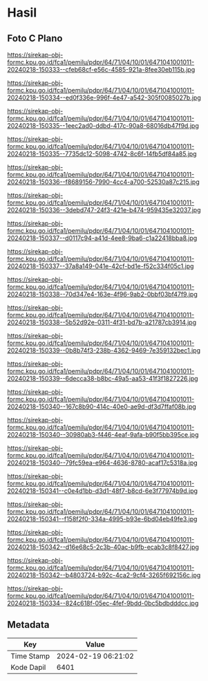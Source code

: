 # Hasil

## Foto C Plano

https://sirekap-obj-formc.kpu.go.id/fca1/pemilu/pdpr/64/71/04/10/01/6471041001011-20240218-150333--cfeb68cf-e56c-4585-921a-8fee30eb115b.jpg

https://sirekap-obj-formc.kpu.go.id/fca1/pemilu/pdpr/64/71/04/10/01/6471041001011-20240218-150334--ed0f336e-996f-4e47-a542-305f0085027b.jpg

https://sirekap-obj-formc.kpu.go.id/fca1/pemilu/pdpr/64/71/04/10/01/6471041001011-20240218-150335--1eec2ad0-ddbd-417c-90a8-68016db47f9d.jpg

https://sirekap-obj-formc.kpu.go.id/fca1/pemilu/pdpr/64/71/04/10/01/6471041001011-20240218-150335--7735dc12-5098-4742-8c6f-14fb5df84a85.jpg

https://sirekap-obj-formc.kpu.go.id/fca1/pemilu/pdpr/64/71/04/10/01/6471041001011-20240218-150336--f8689156-7990-4cc4-a700-52530a87c215.jpg

https://sirekap-obj-formc.kpu.go.id/fca1/pemilu/pdpr/64/71/04/10/01/6471041001011-20240218-150336--3debd747-24f3-421e-b474-959435e32037.jpg

https://sirekap-obj-formc.kpu.go.id/fca1/pemilu/pdpr/64/71/04/10/01/6471041001011-20240218-150337--d0117c94-a41d-4ee8-9ba6-c1a22418bba8.jpg

https://sirekap-obj-formc.kpu.go.id/fca1/pemilu/pdpr/64/71/04/10/01/6471041001011-20240218-150337--37a8a149-041e-42cf-bd1e-f52c334f05c1.jpg

https://sirekap-obj-formc.kpu.go.id/fca1/pemilu/pdpr/64/71/04/10/01/6471041001011-20240218-150338--70d347e4-163e-4f96-9ab2-0bbf03bf47f9.jpg

https://sirekap-obj-formc.kpu.go.id/fca1/pemilu/pdpr/64/71/04/10/01/6471041001011-20240218-150338--5b52d92e-0311-4f31-bd7b-a21787cb3914.jpg

https://sirekap-obj-formc.kpu.go.id/fca1/pemilu/pdpr/64/71/04/10/01/6471041001011-20240218-150339--0b8b74f3-238b-4362-9469-7e359132bec1.jpg

https://sirekap-obj-formc.kpu.go.id/fca1/pemilu/pdpr/64/71/04/10/01/6471041001011-20240218-150339--6decca38-b8bc-49a5-aa53-41f3f1827226.jpg

https://sirekap-obj-formc.kpu.go.id/fca1/pemilu/pdpr/64/71/04/10/01/6471041001011-20240218-150340--167c8b90-414c-40e0-ae9d-df3d7ffaf08b.jpg

https://sirekap-obj-formc.kpu.go.id/fca1/pemilu/pdpr/64/71/04/10/01/6471041001011-20240218-150340--30980ab3-f446-4eaf-9afa-b90f5bb395ce.jpg

https://sirekap-obj-formc.kpu.go.id/fca1/pemilu/pdpr/64/71/04/10/01/6471041001011-20240218-150340--79fc59ea-e964-4636-8780-acaf17c5318a.jpg

https://sirekap-obj-formc.kpu.go.id/fca1/pemilu/pdpr/64/71/04/10/01/6471041001011-20240218-150341--c0e4d1bb-d3d1-48f7-b8cd-6e3f77974b9d.jpg

https://sirekap-obj-formc.kpu.go.id/fca1/pemilu/pdpr/64/71/04/10/01/6471041001011-20240218-150341--f158f2f0-334a-4995-b93e-6bd04eb49fe3.jpg

https://sirekap-obj-formc.kpu.go.id/fca1/pemilu/pdpr/64/71/04/10/01/6471041001011-20240218-150342--d16e68c5-2c3b-40ac-b9fb-ecab3c8f8427.jpg

https://sirekap-obj-formc.kpu.go.id/fca1/pemilu/pdpr/64/71/04/10/01/6471041001011-20240218-150342--b4803724-b92c-4ca2-9cf4-3265f692156c.jpg

https://sirekap-obj-formc.kpu.go.id/fca1/pemilu/pdpr/64/71/04/10/01/6471041001011-20240218-150334--824c618f-05ec-4fef-9bdd-0bc5bdbdddcc.jpg


## Metadata

| Key        | Value               |
| ---------- | ------------------- |
| Time Stamp | 2024-02-19 06:21:02 |
| Kode Dapil | 6401                |



